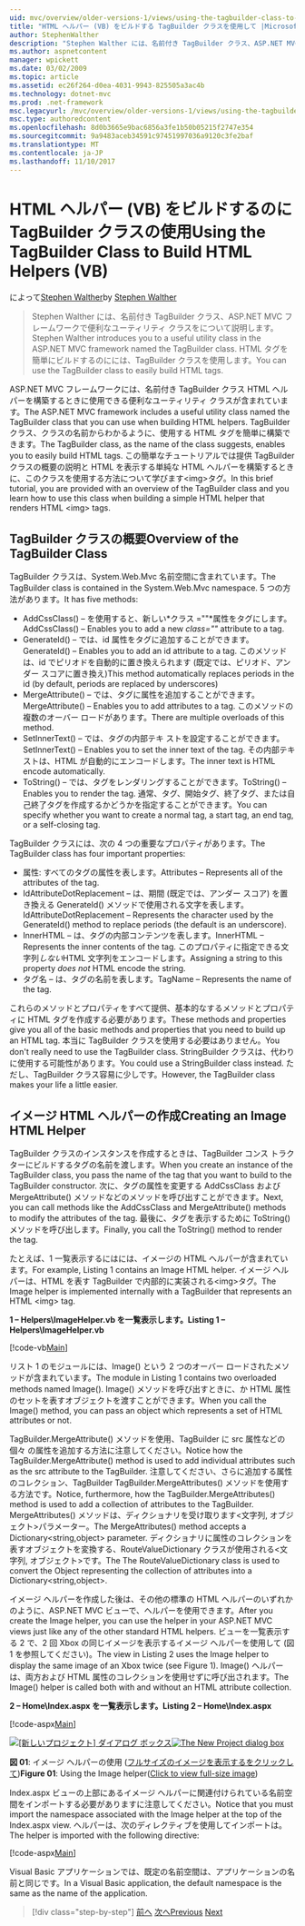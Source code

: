 ```yaml
---
uid: mvc/overview/older-versions-1/views/using-the-tagbuilder-class-to-build-html-helpers-vb
title: "HTML ヘルパー (VB) をビルドする TagBuilder クラスを使用して |Microsoft ドキュメント"
author: StephenWalther
description: "Stephen Walther には、名前付き TagBuilder クラス、ASP.NET MVC フレームワークで便利なユーティリティ クラスをについて説明します。 クラスを使用して、TagBuilder を簡単にしています."
ms.author: aspnetcontent
manager: wpickett
ms.date: 03/02/2009
ms.topic: article
ms.assetid: ec26f264-d0ea-4031-9943-825505a3ac4b
ms.technology: dotnet-mvc
ms.prod: .net-framework
msc.legacyurl: /mvc/overview/older-versions-1/views/using-the-tagbuilder-class-to-build-html-helpers-vb
msc.type: authoredcontent
ms.openlocfilehash: 8d0b3665e9bac6856a3fe1b50b05215f2747e354
ms.sourcegitcommit: 9a9483aceb34591c97451997036a9120c3fe2baf
ms.translationtype: MT
ms.contentlocale: ja-JP
ms.lasthandoff: 11/10/2017
---
```

<a name="using-the-tagbuilder-class-to-build-html-helpers-vb"></a><span data-ttu-id="09f9e-104">HTML ヘルパー (VB) をビルドするのに TagBuilder クラスの使用</span><span class="sxs-lookup"><span data-stu-id="09f9e-104">Using the TagBuilder Class to Build HTML Helpers (VB)</span></span>
====================
<span data-ttu-id="09f9e-105">によって[Stephen Walther](https://github.com/StephenWalther)</span><span class="sxs-lookup"><span data-stu-id="09f9e-105">by [Stephen Walther](https://github.com/StephenWalther)</span></span>

> <span data-ttu-id="09f9e-106">Stephen Walther には、名前付き TagBuilder クラス、ASP.NET MVC フレームワークで便利なユーティリティ クラスをについて説明します。</span><span class="sxs-lookup"><span data-stu-id="09f9e-106">Stephen Walther introduces you to a useful utility class in the ASP.NET MVC framework named the TagBuilder class.</span></span> <span data-ttu-id="09f9e-107">HTML タグを簡単にビルドするのにには、TagBuilder クラスを使用します。</span><span class="sxs-lookup"><span data-stu-id="09f9e-107">You can use the TagBuilder class to easily build HTML tags.</span></span>


<span data-ttu-id="09f9e-108">ASP.NET MVC フレームワークには、名前付き TagBuilder クラス HTML ヘルパーを構築するときに使用できる便利なユーティリティ クラスが含まれています。</span><span class="sxs-lookup"><span data-stu-id="09f9e-108">The ASP.NET MVC framework includes a useful utility class named the TagBuilder class that you can use when building HTML helpers.</span></span> <span data-ttu-id="09f9e-109">TagBuilder クラス、クラスの名前からわかるように、使用する HTML タグを簡単に構築できます。</span><span class="sxs-lookup"><span data-stu-id="09f9e-109">The TagBuilder class, as the name of the class suggests, enables you to easily build HTML tags.</span></span> <span data-ttu-id="09f9e-110">この簡単なチュートリアルでは提供 TagBuilder クラスの概要の説明と HTML を表示する単純な HTML ヘルパーを構築するときに、このクラスを使用する方法について学びます&lt;img&gt;タグ。</span><span class="sxs-lookup"><span data-stu-id="09f9e-110">In this brief tutorial, you are provided with an overview of the TagBuilder class and you learn how to use this class when building a simple HTML helper that renders HTML &lt;img&gt; tags.</span></span>

## <a name="overview-of-the-tagbuilder-class"></a><span data-ttu-id="09f9e-111">TagBuilder クラスの概要</span><span class="sxs-lookup"><span data-stu-id="09f9e-111">Overview of the TagBuilder Class</span></span>

<span data-ttu-id="09f9e-112">TagBuilder クラスは、System.Web.Mvc 名前空間に含まれています。</span><span class="sxs-lookup"><span data-stu-id="09f9e-112">The TagBuilder class is contained in the System.Web.Mvc namespace.</span></span> <span data-ttu-id="09f9e-113">5 つの方法があります。</span><span class="sxs-lookup"><span data-stu-id="09f9e-113">It has five methods:</span></span>

- <span data-ttu-id="09f9e-114">AddCssClass() – を使用すると、新しい*クラス =""*属性をタグにします。</span><span class="sxs-lookup"><span data-stu-id="09f9e-114">AddCssClass() – Enables you to add a new *class=""* attribute to a tag.</span></span>
- <span data-ttu-id="09f9e-115">GenerateId() – では、id 属性をタグに追加することができます。</span><span class="sxs-lookup"><span data-stu-id="09f9e-115">GenerateId() – Enables you to add an id attribute to a tag.</span></span> <span data-ttu-id="09f9e-116">このメソッドは、id でピリオドを自動的に置き換えられます (既定では、ピリオド、アンダー スコアに置き換え)</span><span class="sxs-lookup"><span data-stu-id="09f9e-116">This method automatically replaces periods in the id (by default, periods are replaced by underscores)</span></span>
- <span data-ttu-id="09f9e-117">MergeAttribute() – では、タグに属性を追加することができます。</span><span class="sxs-lookup"><span data-stu-id="09f9e-117">MergeAttribute() – Enables you to add attributes to a tag.</span></span> <span data-ttu-id="09f9e-118">このメソッドの複数のオーバー ロードがあります。</span><span class="sxs-lookup"><span data-stu-id="09f9e-118">There are multiple overloads of this method.</span></span>
- <span data-ttu-id="09f9e-119">SetInnerText() – では、タグの内部テキ ストを設定することができます。</span><span class="sxs-lookup"><span data-stu-id="09f9e-119">SetInnerText() – Enables you to set the inner text of the tag.</span></span> <span data-ttu-id="09f9e-120">その内部テキ ストは、HTML が自動的にエンコードします。</span><span class="sxs-lookup"><span data-stu-id="09f9e-120">The inner text is HTML encode automatically.</span></span>
- <span data-ttu-id="09f9e-121">ToString() – では、タグをレンダリングすることができます。</span><span class="sxs-lookup"><span data-stu-id="09f9e-121">ToString() – Enables you to render the tag.</span></span> <span data-ttu-id="09f9e-122">通常、タグ、開始タグ、終了タグ、または自己終了タグを作成するかどうかを指定することができます。</span><span class="sxs-lookup"><span data-stu-id="09f9e-122">You can specify whether you want to create a normal tag, a start tag, an end tag, or a self-closing tag.</span></span>
  

<span data-ttu-id="09f9e-123">TagBuilder クラスには、次の 4 つの重要なプロパティがあります。</span><span class="sxs-lookup"><span data-stu-id="09f9e-123">The TagBuilder class has four important properties:</span></span>

- <span data-ttu-id="09f9e-124">属性: すべてのタグの属性を表します。</span><span class="sxs-lookup"><span data-stu-id="09f9e-124">Attributes – Represents all of the attributes of the tag.</span></span>
- <span data-ttu-id="09f9e-125">IdAttributeDotReplacement – は、期間 (既定では、アンダー スコア) を置き換える GenerateId() メソッドで使用される文字を表します。</span><span class="sxs-lookup"><span data-stu-id="09f9e-125">IdAttributeDotReplacement – Represents the character used by the GenerateId() method to replace periods (the default is an underscore).</span></span>
- <span data-ttu-id="09f9e-126">InnerHTML – は、タグの内部コンテンツを表します。</span><span class="sxs-lookup"><span data-stu-id="09f9e-126">InnerHTML – Represents the inner contents of the tag.</span></span> <span data-ttu-id="09f9e-127">このプロパティに指定できる文字列*しない*HTML 文字列をエンコードします。</span><span class="sxs-lookup"><span data-stu-id="09f9e-127">Assigning a string to this property *does not* HTML encode the string.</span></span>
- <span data-ttu-id="09f9e-128">タグ名 – は、タグの名前を表します。</span><span class="sxs-lookup"><span data-stu-id="09f9e-128">TagName – Represents the name of the tag.</span></span>

<span data-ttu-id="09f9e-129">これらのメソッドとプロパティをすべて提供、基本的なするメソッドとプロパティに HTML タグを作成する必要があります。</span><span class="sxs-lookup"><span data-stu-id="09f9e-129">These methods and properties give you all of the basic methods and properties that you need to build up an HTML tag.</span></span> <span data-ttu-id="09f9e-130">本当に TagBuilder クラスを使用する必要はありません。</span><span class="sxs-lookup"><span data-stu-id="09f9e-130">You don't really need to use the TagBuilder class.</span></span> <span data-ttu-id="09f9e-131">StringBuilder クラスは、代わりに使用する可能性があります。</span><span class="sxs-lookup"><span data-stu-id="09f9e-131">You could use a StringBuilder class instead.</span></span> <span data-ttu-id="09f9e-132">ただし、TagBuilder クラス容易に少しです。</span><span class="sxs-lookup"><span data-stu-id="09f9e-132">However, the TagBuilder class makes your life a little easier.</span></span>

## <a name="creating-an-image-html-helper"></a><span data-ttu-id="09f9e-133">イメージ HTML ヘルパーの作成</span><span class="sxs-lookup"><span data-stu-id="09f9e-133">Creating an Image HTML Helper</span></span>

<span data-ttu-id="09f9e-134">TagBuilder クラスのインスタンスを作成するときは、TagBuilder コンス トラクターにビルドするタグの名前を渡します。</span><span class="sxs-lookup"><span data-stu-id="09f9e-134">When you create an instance of the TagBuilder class, you pass the name of the tag that you want to build to the TagBuilder constructor.</span></span> <span data-ttu-id="09f9e-135">次に、タグの属性を変更する AddCssClass および MergeAttribute() メソッドなどのメソッドを呼び出すことができます。</span><span class="sxs-lookup"><span data-stu-id="09f9e-135">Next, you can call methods like the AddCssClass and MergeAttribute() methods to modify the attributes of the tag.</span></span> <span data-ttu-id="09f9e-136">最後に、タグを表示するために ToString() メソッドを呼び出します。</span><span class="sxs-lookup"><span data-stu-id="09f9e-136">Finally, you call the ToString() method to render the tag.</span></span>

<span data-ttu-id="09f9e-137">たとえば、1 一覧表示するにはには、イメージの HTML ヘルパーが含まれています。</span><span class="sxs-lookup"><span data-stu-id="09f9e-137">For example, Listing 1 contains an Image HTML helper.</span></span> <span data-ttu-id="09f9e-138">イメージ ヘルパーは、HTML を表す TagBuilder で内部的に実装される&lt;img&gt;タグ。</span><span class="sxs-lookup"><span data-stu-id="09f9e-138">The Image helper is implemented internally with a TagBuilder that represents an HTML &lt;img&gt; tag.</span></span>

<span data-ttu-id="09f9e-139">**1 – Helpers\ImageHelper.vb を一覧表示します。**</span><span class="sxs-lookup"><span data-stu-id="09f9e-139">**Listing 1 – Helpers\ImageHelper.vb**</span></span>

[!code-vb[Main](using-the-tagbuilder-class-to-build-html-helpers-vb/samples/sample1.vb)]

<span data-ttu-id="09f9e-140">リスト 1 のモジュールには、Image() という 2 つのオーバー ロードされたメソッドが含まれています。</span><span class="sxs-lookup"><span data-stu-id="09f9e-140">The module in Listing 1 contains two overloaded methods named Image().</span></span> <span data-ttu-id="09f9e-141">Image() メソッドを呼び出すときに、か HTML 属性のセットを表すオブジェクトを渡すことができます。</span><span class="sxs-lookup"><span data-stu-id="09f9e-141">When you call the Image() method, you can pass an object which represents a set of HTML attributes or not.</span></span>

<span data-ttu-id="09f9e-142">TagBuilder.MergeAttribute() メソッドを使用、TagBuilder に src 属性などの個々 の属性を追加する方法に注意してください。</span><span class="sxs-lookup"><span data-stu-id="09f9e-142">Notice how the TagBuilder.MergeAttribute() method is used to add individual attributes such as the src attribute to the TagBuilder.</span></span> <span data-ttu-id="09f9e-143">注意してください、さらに追加する属性のコレクション、TagBuilder TagBuilder.MergeAttributes() メソッドを使用する方法です。</span><span class="sxs-lookup"><span data-stu-id="09f9e-143">Notice, furthermore, how the TagBuilder.MergeAttributes() method is used to add a collection of attributes to the TagBuilder.</span></span> <span data-ttu-id="09f9e-144">MergeAttributes() メソッドは、ディクショナリを受け取ります&lt;文字列, オブジェクト&gt;パラメーター。</span><span class="sxs-lookup"><span data-stu-id="09f9e-144">The MergeAttributes() method accepts a Dictionary&lt;string,object&gt; parameter.</span></span> <span data-ttu-id="09f9e-145">ディクショナリに属性のコレクションを表すオブジェクトを変換する、RouteValueDictionary クラスが使用される&lt;文字列, オブジェクト&gt;です。</span><span class="sxs-lookup"><span data-stu-id="09f9e-145">The The RouteValueDictionary class is used to convert the Object representing the collection of attributes into a Dictionary&lt;string,object&gt;.</span></span>

<span data-ttu-id="09f9e-146">イメージ ヘルパーを作成した後は、その他の標準の HTML ヘルパーのいずれかのように、ASP.NET MVC ビューで、ヘルパーを使用できます。</span><span class="sxs-lookup"><span data-stu-id="09f9e-146">After you create the Image helper, you can use the helper in your ASP.NET MVC views just like any of the other standard HTML helpers.</span></span> <span data-ttu-id="09f9e-147">ビューを一覧表示する 2 で、2 回 Xbox の同じイメージを表示するイメージ ヘルパーを使用して (図 1 を参照してください)。</span><span class="sxs-lookup"><span data-stu-id="09f9e-147">The view in Listing 2 uses the Image helper to display the same image of an Xbox twice (see Figure 1).</span></span> <span data-ttu-id="09f9e-148">Image() ヘルパーは、両方および HTML 属性のコレクションを使用せずに呼び出されます。</span><span class="sxs-lookup"><span data-stu-id="09f9e-148">The Image() helper is called both with and without an HTML attribute collection.</span></span>

<span data-ttu-id="09f9e-149">**2 – Home\Index.aspx を一覧表示します。**</span><span class="sxs-lookup"><span data-stu-id="09f9e-149">**Listing 2 – Home\Index.aspx**</span></span>

[!code-aspx[Main](using-the-tagbuilder-class-to-build-html-helpers-vb/samples/sample2.aspx)]


<span data-ttu-id="09f9e-150">[![[新しいプロジェクト] ダイアログ ボックス](using-the-tagbuilder-class-to-build-html-helpers-vb/_static/image1.jpg)](using-the-tagbuilder-class-to-build-html-helpers-vb/_static/image1.png)</span><span class="sxs-lookup"><span data-stu-id="09f9e-150">[![The New Project dialog box](using-the-tagbuilder-class-to-build-html-helpers-vb/_static/image1.jpg)](using-the-tagbuilder-class-to-build-html-helpers-vb/_static/image1.png)</span></span>

<span data-ttu-id="09f9e-151">**図 01**: イメージ ヘルパーの使用 ([フルサイズのイメージを表示するをクリックして](using-the-tagbuilder-class-to-build-html-helpers-vb/_static/image2.png))</span><span class="sxs-lookup"><span data-stu-id="09f9e-151">**Figure 01**: Using the Image helper([Click to view full-size image](using-the-tagbuilder-class-to-build-html-helpers-vb/_static/image2.png))</span></span>


<span data-ttu-id="09f9e-152">Index.aspx ビューの上部にあるイメージ ヘルパーに関連付けられている名前空間をインポートする必要がありますに注意してください。</span><span class="sxs-lookup"><span data-stu-id="09f9e-152">Notice that you must import the namespace associated with the Image helper at the top of the Index.aspx view.</span></span> <span data-ttu-id="09f9e-153">ヘルパーは、次のディレクティブを使用してインポートは。</span><span class="sxs-lookup"><span data-stu-id="09f9e-153">The helper is imported with the following directive:</span></span>

[!code-aspx[Main](using-the-tagbuilder-class-to-build-html-helpers-vb/samples/sample3.aspx)]

<span data-ttu-id="09f9e-154">Visual Basic アプリケーションでは、既定の名前空間は、アプリケーションの名前と同じです。</span><span class="sxs-lookup"><span data-stu-id="09f9e-154">In a Visual Basic application, the default namespace is the same as the name of the application.</span></span>

>[!div class="step-by-step"]
<span data-ttu-id="09f9e-155">[前へ](creating-custom-html-helpers-vb.md)
[次へ](creating-page-layouts-with-view-master-pages-vb.md)</span><span class="sxs-lookup"><span data-stu-id="09f9e-155">[Previous](creating-custom-html-helpers-vb.md)
[Next](creating-page-layouts-with-view-master-pages-vb.md)</span></span>
